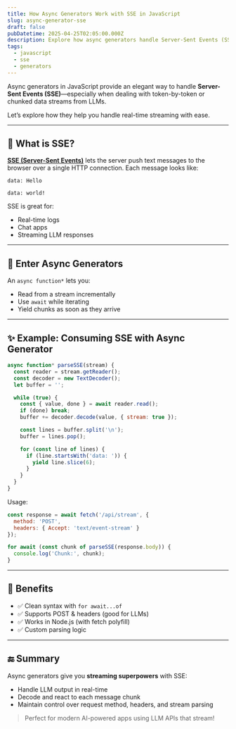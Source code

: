 ```yaml
---
title: How Async Generators Work with SSE in JavaScript
slug: async-generator-sse
draft: false
pubDatetime: 2025-04-25T02:05:00.000Z
description: Explore how async generators handle Server-Sent Events (SSE) and power real-time streaming in JavaScript, especially for LLMs.
tags:
  - javascript
  - sse
  - generators
---
```


Async generators in JavaScript provide an elegant way to handle **Server-Sent Events (SSE)**—especially when dealing with token-by-token or chunked data streams from LLMs.

Let’s explore how they help you handle real-time streaming with ease.

---

## 🎥 What is SSE?

[**SSE (Server-Sent Events)**](https://developer.mozilla.org/en-US/docs/Web/API/Server-sent_events) lets the server push text messages to the browser over a single HTTP connection. Each message looks like:

```
data: Hello

data: world!
```

SSE is great for:
- Real-time logs
- Chat apps
- Streaming LLM responses

---

## 🔄 Enter Async Generators

An `async function*` lets you:
- Read from a stream incrementally
- Use `await` while iterating
- Yield chunks as soon as they arrive

---

## ✨ Example: Consuming SSE with Async Generator

```js
async function* parseSSE(stream) {
  const reader = stream.getReader();
  const decoder = new TextDecoder();
  let buffer = '';

  while (true) {
    const { value, done } = await reader.read();
    if (done) break;
    buffer += decoder.decode(value, { stream: true });

    const lines = buffer.split('\n');
    buffer = lines.pop();

    for (const line of lines) {
      if (line.startsWith('data: ')) {
        yield line.slice(6);
      }
    }
  }
}
```

Usage:

```js
const response = await fetch('/api/stream', {
  method: 'POST',
  headers: { Accept: 'text/event-stream' }
});

for await (const chunk of parseSSE(response.body)) {
  console.log('Chunk:', chunk);
}
```

---

## 🚀 Benefits

- ✅ Clean syntax with `for await...of`
- ✅ Supports POST & headers (good for LLMs)
- ✅ Works in Node.js (with fetch polyfill)
- ✅ Custom parsing logic

---

## 🔚 Summary

Async generators give you **streaming superpowers** with SSE:
- Handle LLM output in real-time
- Decode and react to each message chunk
- Maintain control over request method, headers, and stream parsing

> Perfect for modern AI-powered apps using LLM APIs that stream!
